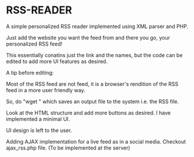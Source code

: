 RSS-READER
==========

A simple personalized RSS reader implemented using XML parser and PHP.

Just add the website you want the feed from and there you go, your personalized RSS feed! 

This essentially conatins just the link and the names, but the code can be edited to add more UI features as desired.

A tip before editing:

Most of the RSS feed are not feed, it is a browser's rendition of the RSS feed in a more user friendly way.

So, do "wget <URL>" which saves an output file to the system i.e. the RSS file.

Look at the HTML structure and add more buttons as desired. I have implemented a minimal UI.

UI design is left to the user.

Adding AJAX implementation for a live feed as in a social media. Checkout ajax_rss.php file. (To be implemented at the server)

